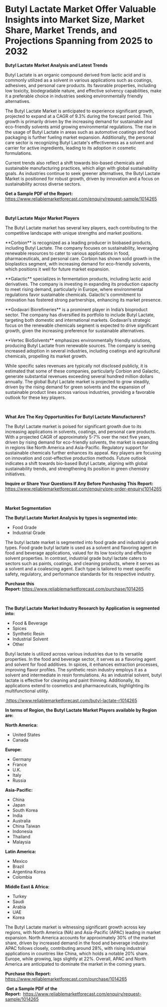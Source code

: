 <p><h1>Butyl Lactate Market Offer Valuable Insights into Market Size, Market Share, Market Trends, and Projections Spanning from 2025 to 2032</h1></p><p><strong>Butyl Lactate Market Analysis and Latest Trends</strong></p>
<p><p>Butyl Lactate is an organic compound derived from lactic acid and is commonly utilized as a solvent in various applications such as coatings, adhesives, and personal care products. Its favorable properties, including low toxicity, biodegradable nature, and effective solvency capabilities, make it a preferable choice in industries seeking environmentally friendly alternatives.</p><p>The Butyl Lactate Market is anticipated to experience significant growth, projected to expand at a CAGR of 9.3% during the forecast period. This growth is primarily driven by the increasing demand for sustainable and eco-friendly solvents amid growing environmental regulations. The rise in the usage of Butyl Lactate in areas such as automotive coatings and food packaging is further fueling market expansion. Additionally, the personal care sector is recognizing Butyl Lactate's effectiveness as a solvent and carrier for active ingredients, leading to its adoption in cosmetic formulations.</p><p>Current trends also reflect a shift towards bio-based chemicals and sustainable manufacturing practices, which align with global sustainability goals. As industries continue to seek greener alternatives, the Butyl Lactate Market is positioned for robust growth, driven by innovation and a focus on sustainability across diverse sectors.</p></p>
<p><strong>Get a Sample PDF of the Report:&nbsp;</strong> <a href="https://www.reliablemarketforecast.com/enquiry/request-sample/1014265?utm_campaign=1197&utm_medium=2&utm_source=Github&utm_content=ia&utm_term=17042025&utm_id=butyl-lactate">https://www.reliablemarketforecast.com/enquiry/request-sample/1014265</a></p>
<p>&nbsp;</p>
<p><strong>Butyl Lactate Major Market Players</strong></p>
<p><p>The Butyl Lactate market has several key players, each contributing to the competitive landscape with unique strengths and market positions. </p><p>**Corbion** is recognized as a leading producer in biobased products, including Butyl Lactate. The company focuses on sustainability, leveraging renewable resources to cater to various applications in food, pharmaceuticals, and personal care. Corbion has shown solid growth in the bioplastics segment, with increasing demand for eco-friendly solvents, which positions it well for future market expansion.</p><p>**Galactic** specializes in fermentation products, including lactic acid derivatives. The company is investing in expanding its production capacity to meet rising demand, particularly in Europe, where environmental regulations favor sustainable chemicals. Galactic's commitment to innovation has fostered strong partnerships, enhancing its market presence.</p><p>**Godavari Biorefineries** is a prominent player in India’s bioproduct sector. The company has diversified its portfolio to include Butyl Lactate, targeting both domestic and international markets. Godavari’s strategic focus on the renewable chemicals segment is expected to drive significant growth, given the increasing preference for sustainable alternatives.</p><p>**Vertec BioSolvents** emphasizes environmentally friendly solutions, producing Butyl Lactate from renewable sources. The company is seeing increased adoption in several industries, including coatings and agricultural chemicals, propelling its market growth.</p><p>While specific sales revenues are typically not disclosed publicly, it is estimated that some of these companies, particularly Corbion and Galactic, generate substantial revenues exceeding several hundred million dollars annually. The global Butyl Lactate market is projected to grow steadily, driven by the rising demand for green solvents and the expansion of sustainable product lines across various industries, providing a favorable outlook for these key players.</p></p>
<p>&nbsp;</p>
<p><strong>What Are The Key Opportunities For Butyl Lactate Manufacturers?</strong></p>
<p><p>The Butyl Lactate market is poised for significant growth due to its increasing applications in solvents, coatings, and personal care products. With a projected CAGR of approximately 5-7% over the next five years, driven by rising demand for eco-friendly solvents, the market is expanding in regions like North America and Asia-Pacific. Regulatory support for sustainable chemicals further enhances its appeal. Key players are focusing on innovation and cost-effective production methods. Future outlook indicates a shift towards bio-based Butyl Lactate, aligning with global sustainability trends, and strengthening its position in green chemistry initiatives.</p></p>
<p><strong>Inquire or Share Your Questions If Any Before Purchasing This Report:</strong> <a href="https://www.reliablemarketforecast.com/enquiry/pre-order-enquiry/1014265?utm_campaign=1197&utm_medium=2&utm_source=Github&utm_content=ia&utm_term=17042025&utm_id=butyl-lactate">https://www.reliablemarketforecast.com/enquiry/pre-order-enquiry/1014265</a></p>
<p>&nbsp;</p>
<p><strong>Market Segmentation</strong></p>
<p><strong>The Butyl Lactate Market Analysis by types is segmented into:</strong></p>
<p><ul><li>Food Grade</li><li>Industrial Grade</li></ul></p>
<p><p>The butyl lactate market is segmented into food grade and industrial grade types. Food grade butyl lactate is used as a solvent and flavoring agent in food and beverage applications, valued for its low toxicity and effective solvent properties. In contrast, industrial grade butyl lactate caters to sectors such as paints, coatings, and cleaning products, where it serves as a solvent and a coalescing agent. Each type is tailored to meet specific safety, regulatory, and performance standards for its respective industry.</p></p>
<p><strong>Purchase this Report:&nbsp;</strong><a href="https://www.reliablemarketforecast.com/purchase/1014265?utm_campaign=1197&utm_medium=2&utm_source=Github&utm_content=ia&utm_term=17042025&utm_id=butyl-lactate">https://www.reliablemarketforecast.com/purchase/1014265</a></p>
<p>&nbsp;</p>
<p><strong>The Butyl Lactate Market Industry Research by Application is segmented into:</strong></p>
<p><ul><li>Food & Beverage</li><li>Spices</li><li>Synthetic Resin</li><li>Industrial Solvent</li><li>Other</li></ul></p>
<p><p>Butyl lactate is utilized across various industries due to its versatile properties. In the food and beverage sector, it serves as a flavoring agent and solvent for food additives. In spices, it enhances extraction processes, improving flavor profiles. The synthetic resin industry employs it as a solvent and intermediate in resin formulations. As an industrial solvent, butyl lactate is effective for cleaning and paint thinning. Additionally, its applications extend to cosmetics and pharmaceuticals, highlighting its multifunctional utility.</p></p>
<p><a href="https://www.reliablemarketforecast.com/butyl-lactate-r1014265?utm_campaign=1197&utm_medium=2&utm_source=Github&utm_content=ia&utm_term=17042025&utm_id=butyl-lactate">&nbsp;https://www.reliablemarketforecast.com/butyl-lactate-r1014265</a></p>
<p><strong>In terms of Region, the Butyl Lactate Market Players available by Region are:</strong></p>
<p>
    <p> <strong> North America: </strong>
        <ul>
            <li>United States</li>
            <li>Canada</li>
        </ul>
        </p> 
    <p> <strong> Europe: </strong>
        <ul>
            <li>Germany</li>
            <li>France</li>
            <li>U.K.</li>
            <li>Italy</li>
            <li>Russia</li>
        </ul>
        </p> 
    <p> <strong> Asia-Pacific: </strong>
        <ul>
            <li>China</li>
            <li>Japan</li>
            <li>South Korea</li>
            <li>India</li>
            <li>Australia</li>
            <li>China Taiwan</li>
            <li>Indonesia</li>
            <li>Thailand</li>
            <li>Malaysia</li>
        </ul>
        </p> 
    <p> <strong> Latin America: </strong>
        <ul>
            <li>Mexico</li>
            <li>Brazil</li>
            <li>Argentina Korea</li>
            <li>Colombia</li>
        </ul>
        </p> 
    <p> <strong> Middle East & Africa: </strong>
        <ul>
            <li>Turkey</li>
            <li>Saudi</li>
            <li>Arabia</li>
            <li>UAE</li>
            <li>Korea</li>
        </ul>
    </p>
    </p>
<p><p>The Butyl Lactate market is witnessing significant growth across key regions, with North America (NA) and Asia-Pacific (APAC) leading in market expansion. North America accounts for approximately 30% of the market share, driven by increased demand in the food and beverage industry. APAC follows closely, contributing around 28%, with rising industrial applications in countries like China, which holds a notable 20% share. Europe, while growing, lags slightly at 22%. Overall, APAC and North America are anticipated to dominate the market in the coming years.</p></p>
<p><strong>Purchase this Report: </strong><a href="https://www.reliablemarketforecast.com/purchase/1014265?utm_campaign=1197&utm_medium=2&utm_source=Github&utm_content=ia&utm_term=17042025&utm_id=butyl-lactate">https://www.reliablemarketforecast.com/purchase/1014265</a></p>
<p>&nbsp;<strong>Get a Sample PDF of the Report:&nbsp;&nbsp;</strong><a href="https://www.reliablemarketforecast.com/enquiry/request-sample/1014265?utm_campaign=1197&utm_medium=2&utm_source=Github&utm_content=ia&utm_term=17042025&utm_id=butyl-lactate">https://www.reliablemarketforecast.com/enquiry/request-sample/1014265</a></p>
<p><strong></strong></p>
<p><p></p><p></p><p></p></p>